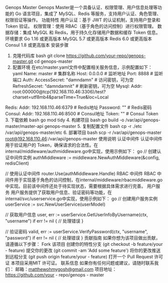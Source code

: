 Genops Master
Genops Master是一个具备认证、权限管理、用户信息处理等功能的 Go 语言项目，集成了 MySQL、Redis 等服务，支持用户认证、角色管理、权限验证等操作。
功能特性
用户认证：基于 JWT 的认证机制，支持用户登录和 Token 验证。
权限管理：使用 RBAC（基于角色的访问控制）进行权限管理。
数据存储：集成 MySQL 和 Redis，用于持久化存储用户数据和缓存 Token 信息。
环境要求
Go 1.16 或更高版本
MySQL 5.7 或更高版本
Redis 6.0 或更高版本
Consul 1.8 或更高版本
安装步骤
1. 克隆代码库
bash
git clone https://github.com/your-repo/genops-master.git
cd genops-master
2. 配置环境
在etc/master.yaml文件中配置相关服务信息，示例配置如下：
yaml
Name: master                      # 集群名称
Host: 0.0.0.0                     # 监听地址
Port: 8888                        # 监听端口
Auth:
  AccessSecret: "damndamn"            # 访问密钥，可为空
  RefreshSecret: "damndamnit"            # 刷新密钥，可为空
Mysql:
  Addr: root:000000@tcp(192.168.110.46:3306)/test?charset=utf8mb4&parseTime=True&loc=Local
 
Redis:
  Addr: 192.168.110.46:6379       # Redis地址
  Password: ""                    # Redis密码
Consul:
  Addr: 192.168.110.46:8500        # Consul地址
  Token: ""                        # Consul Token
3. 下载依赖
bash
go mod tidy
4. 构建项目
bash
go build -o /var/api/genops-master/master-api genops-master
5. 复制配置文件
bash
cp -r ./etc /var/api/genops-master/etc
6. 部署项目
bash
scp -r /var/api/genops-master root@192.168.110.46:/var/api/genops-master
使用说明
认证中间件
认证中间件用于验证用户的 Token，确保请求的合法性。在internal/middleware/authmiddleware.go中实现，使用示例如下：
go
// 创建认证中间件实例
authMiddleware := middleware.NewAuthMiddleware(&config, redisClient)

// 使用认证中间件
router.Use(authMiddleware.Handle)
RBAC 中间件
RBAC 中间件用于实现基于角色的访问控制，在internal/middleware/rbacmiddleware.go中实现。目前该中间件还处于待实现状态，需要根据具体需求进行完善。
用户服务
用户服务提供了获取用户信息、验证密码等功能，在internal/svc/userservice.go中实现，使用示例如下：
go
// 创建用户服务实例
userService := svc.NewUserService(userModel)

// 获取用户信息
user, err := userService.GetUserInfoByUsername(ctx, "username")
if err != nil {
    // 处理错误
}

// 验证密码
valid, err := userService.VerifyPassword(ctx, "username", "password")
if err != nil {
    // 处理错误
}
贡献指南
如果你想为该项目做出贡献，请遵循以下步骤：
Fork 该项目
创建你的特性分支 (git checkout -b feature/your - feature)
提交你的更改 (git commit -am 'Add some feature')
将你的更改推送到远程分支 (git push origin feature/your - feature)
打开一个 Pull Request
许可证
本项目采用MIT 许可证。
联系信息
如果你有任何问题或建议，请随时联系我们：
邮箱：matthewohmygosh@gmail.com
项目地址：https://github.com/your - repo/genops - master